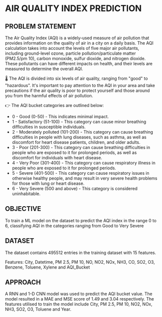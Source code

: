 # AIR QUALITY INDEX PREDICTION

## PROBLEM STATEMENT

The Air Quality Index (AQI) is a widely-used measure of air pollution that provides information on the quality of air in a city on a daily basis.
The AQI calculation takes into account the levels of five major air pollutants, including ground-level ozone, particle pollution/particulate matter (PM2.5/pm 10), carbon monoxide, sulfur dioxide, and nitrogen dioxide. These pollutants can have different impacts on health, and their levels are measured to determine the overall AQI. 

🌡️ The AQI is divided into six levels of air quality, ranging from "good" to "hazardous". It's important to pay attention to the AQI in your area and take precautions if the air quality is poor to protect yourself and those around you from the harmful effects of air pollution.

👉 The AQI bucket categories are outlined below:

- 0 - Good (0-50) - This indicates minimal impact.
- 1 - Satisfactory (51-100) - This category can cause minor breathing difficulties in susceptible individuals.
- 2 - Moderately polluted (101-200) - This category can cause breathing difficulties in people with lung diseases, such as asthma, as well as discomfort for heart disease patients, children, and older adults.
- 3 - Poor (201-300) - This category can cause breathing difficulties in people who are exposed to it for prolonged periods, as well as discomfort for individuals with heart disease.
- 4 - Very Poor (301-400) - This category can cause respiratory illness in people who are exposed to it for prolonged periods.
- 5 - Severe (401-500) - This category can cause respiratory issues in otherwise healthy people, and may result in very severe health problems for those with lung or heart disease.
- 6 - Very Severe (500 and above) - This category is considered uninhabitable.

## OBJECTIVE 

To train a ML model on the dataset to predict the AQI index in the range 0 to 6, classifying AQI in the categories ranging from Good to Very Severe

## DATASET

The dataset contains 495512 entries in the training dataset with 15 features.

Features: City, Datetime, PM 2.5, PM 10, NO, NO2, NOx, NH3, CO, SO2, O3, Benzene, Toluene, Xylene and AQI_Bucket

## APPROACH

A RNN and 1-D CNN model was used to predict the AQI bucket value. The model resulted in a MAE and MSE score of 1.49 and 3.04 respectively. The features utilised to train the model include City, PM 2.5, PM 10, NO2, NOx, NH3, SO2, O3, Toluene and Year.
